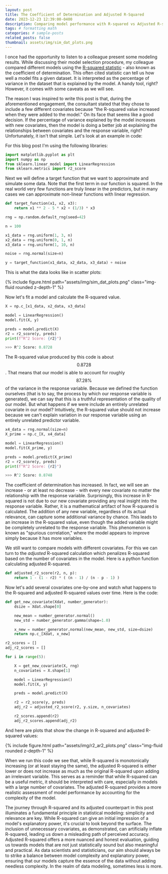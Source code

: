 ```yaml
---
layout: post
title: The Coefficient of Determination and Adjusted R-Squared
date: 2023-12-23 12:39:00-0400
description: Comparing model performance with R-squared vs Adjusted R-squared.
tags: # formatting math
categories: # sample-posts
related_posts: false
thumbnail: assets/img/sim_dat_plots.png
---
```


I once had the opportunity to listen to a colleague present some modeling results. While discussing their model selection procedure, my colleague compared different models using the [R-squared statistic](https://en.wikipedia.org/wiki/Coefficient_of_determination) - also known as the coefficient of determination. This often cited statistic can tell us how well a model fits a given dataset. It is interpreted as the percentage of variance in the dataset that is explained by the model. A handy tool, right? However, it comes with some caveats as we will see.

The reason I was inspired to write this post is that, during the aforementioned engagement, the consultant stated that they chose to include a few different covariates because "the R-squared value increased when they were added to the model." On its face that seems like a good decision. If the percentage of variance explained by the model increases with new covariates, then the model is doing a better job at explaining the relationships between covariates and the response variable, right? Unfortunately, it isn't that simple. Let's look at an example in code:

For this blog post I'm using the following libraries:

```python
import matplotlib.pyplot as plt
import numpy as np
from sklearn.linear_model import LinearRegression
from sklearn.metrics import r2_score
```

Next we will define a target function that we want to approximate and simulate some data. Note that the first term in our function is squared. In the real world very few functions are truly linear in the predictors, but in many cases we can approximate non-linear functions with linear regression.

```python
def target_function(x1, x2, x3):
    return x1 ** 2 - 5 * x2 + (1/3) * x3

rng = np.random.default_rng(seed=42)

n = 100

x1_data = rng.uniform(1, 3, n)
x2_data = rng.uniform(0, 1, n)
x3_data = rng.uniform(1, 10, n)

noise = rng.normal(size=n)

y = target_function(x1_data, x2_data, x3_data) + noise
```

This is what the data looks like in scatter plots:

<div class="row mt-3">
    <div class="col-sm mt-3 mt-md-0">
        {% include figure.html path="assets/img/sim_dat_plots.png" class="img-fluid rounded z-depth-1" %}
    </div>
</div>
<div class="caption">

</div>

Now let's fit a model and calculate the R-squared value.

```python
X = np.c_[x1_data, x2_data, x3_data]

model = LinearRegression()
model.fit(X, y)

preds = model.predict(X)
r2 = r2_score(y, preds)
print(f"R^2 Score: {r2}")

>>> R^2 Score: 0.8728
```

The R-squared value produced by this code is about $$0.8728$$. That means that our model is able to account for roughly $$87.28\%$$ of the variance in the response variable. Because we defined the function ourselves (that is to say, the process by which our response variable is generated), we can say that this is a truthful representation of the quality of our model. But what happens if we were include an entirely unrelated covariate in our model? Intuitively, the R-squared value should not increase because we can't explain variation in our response variable using an entirely unrelated predictor variable.

```python
x4_data = rng.normal(size=n)
X_prime = np.c_[X, x4_data]

model = LinearRegression()
model.fit(X_prime, y)

preds = model.predict(X_prime)
r2 = r2_score(y, preds)
print(f"R^2 Score: {r2}")

>>> R^2 Score: 0.8748
```

The coefficient of determination has increased. In fact, we will see an increase - or at least no decrease - with every new covariate no matter the relationship with the response variable. Surprisingly, this increase in R-squared is not due to our new covariate providing any real insight into the response variable. Rather, it is a mathematical artifact of how R-squared is calculated. The addition of any new variable, regardless of its actual relevance, can capture some additional variance by chance. This leads to an increase in the R-squared value, even though the added variable might be completely unrelated to the response variable. This phenomenon is known as "spurious correlation," where the model appears to improve simply because it has more variables.

We still want to compare models with different covariates. For this we can turn to the *adjusted* R-squared calculation which penalizes R-squared based on the number of covariates in the model. Here is a python function calculating adjusted R-squared.

```python
def adjusted_r2_score(r2, n, p):
    return 1 - (1 - r2) * ( (n - 1) / (n - p - 1) )
```

Now let's add several covariates one-by-one and watch what happens to the R-squared and adjusted R-squared values over time. Here is the code:

```python
def get_new_covariate(Xdat, number_generator):
    dsize = Xdat.shape[0]

    new_mean = number_generator.normal()
    new_std = number_generator.gamma(shape=1.0)

    x_new = number_generator.normal(new_mean, new_std, size=dsize)
    return np.c_[Xdat, x_new]

r2_scores = []
adj_r2_scores = []

for i in range(5):

    X = get_new_covariate(X, rng)
    n_covariates = X.shape[1]

    model = LinearRegression()
    model.fit(X, y)

    preds = model.predict(X)

    r2 = r2_score(y, preds)
    adj_r2 = adjusted_r2_score(r2, y.size, n_covariates)

    r2_scores.append(r2)
    adj_r2_scores.append(adj_r2)
```

And here are plots that show the change in R-squared and adjusted R-squared values:

<div class="row mt-3">
    <div class="col-sm mt-3 mt-md-0">
        {% include figure.html path="assets/img/r2_ar2_plots.png" class="img-fluid rounded z-depth-1" %}
    </div>
</div>
<div class="caption">

</div>

When we run this code we see that, while R-squared is monotonically increasing (or at least staying the same), the adjusted R-squared is either lower or does not increase as much as the original R-squared upon adding an irrelevant variable. This serves as a reminder that while R-squared can be a useful metric, it should be interpreted with care, especially in models with a large number of covariates. The adjusted R-squared provides a more realistic assessment of model performance by accounting for the complexity of the model.

The journey through R-squared and its adjusted counterpart in this post illuminates a fundamental principle in statistical modeling: simplicity and relevance are key. While R-squared can give an initial impression of a model's explanatory power, it's crucial to look beyond the surface. The inclusion of unnecessary covariates, as demonstrated, can artificially inflate R-squared, leading us down a misleading path of perceived accuracy. Adjusted R-squared offers a more nuanced and honest evaluation, guiding us towards models that are not just statistically sound but also meaningful and practical. As data scientists and statisticians, our aim should always be to strike a balance between model complexity and explanatory power, ensuring that our models capture the essence of the data without adding needless complexity. In the realm of data modeling, sometimes less is more.